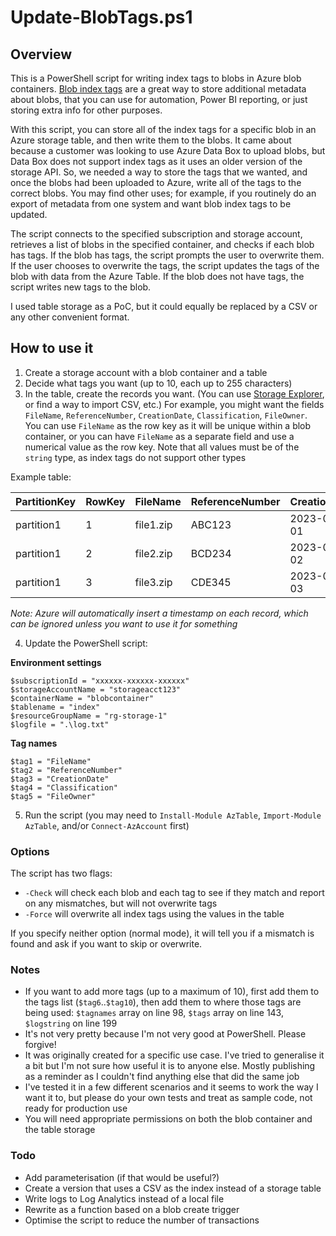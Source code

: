 # Update-BlobTags.ps1

## Overview

This is a PowerShell script for writing index tags to blobs in Azure blob containers. [Blob index tags](https://learn.microsoft.com/en-us/azure/storage/blobs/storage-blob-index-how-to?tabs=azure-portal) are a great way to store additional metadata about blobs, that you can use for automation, Power BI reporting, or just storing extra info for other purposes. 

With this script, you can store all of the index tags for a specific blob in an Azure storage table, and then write them to the blobs. It came about because a customer was looking to use Azure Data Box to upload blobs, but Data Box does not support index tags as it uses an older version of the storage API. So, we needed a way to store the tags that we wanted, and once the blobs had been uploaded to Azure, write all of the tags to the correct blobs. You may find other uses; for example, if you routinely do an export of metadata from one system and want blob index tags to be updated.

The script connects to the specified subscription and storage account, retrieves a list of blobs in the specified container, and checks if each blob has tags. 
If the blob has tags, the script prompts the user to overwrite them. If the user chooses to overwrite the tags, the script updates the tags of the blob with data from the Azure Table. If the blob does not have tags, the script writes new tags to the blob.

I used table storage as a PoC, but it could equally be replaced by a CSV or any other convenient format.

## How to use it

1. Create a storage account with a blob container and a table
2. Decide what tags you want (up to 10, each up to 255 characters)
3. In the table, create the records you want. (You can use [Storage Explorer](https://azure.microsoft.com/en-gb/products/storage/storage-explorer), or find a way to import CSV, etc.) For example, you might want the fields `FileName`, `ReferenceNumber`, `CreationDate`, `Classification`, `FileOwner`. You can use `FileName` as the row key as it will be unique within a blob container, or you can have `FileName` as a separate field and use a numerical value as the row key. Note that all values must be of the `string` type, as index tags do not support other types

Example table:

|PartitionKey|RowKey|FileName|ReferenceNumber|CreationDate|Classification|FileOwner|
|---|---|---|---|---|---|---|
|partition1|1|file1.zip|ABC123|2023-01-01|Public|nromanoff|
|partition1|2|file2.zip|BCD234|2023-02-02|Secret|tstark|
|partition1|3|file3.zip|CDE345|2023-03-03|Superdupersecret|bbanner|

_Note: Azure will automatically insert a timestamp on each record, which can be ignored unless you want to use it for something_

4. Update the PowerShell script:

**Environment settings**
```
$subscriptionId = "xxxxxx-xxxxxx-xxxxxx"
$storageAccountName = "storageacct123"
$containerName = "blobcontainer"
$tablename = "index"
$resourceGroupName = "rg-storage-1"
$logfile = ".\log.txt"
```

**Tag names**
```
$tag1 = "FileName"
$tag2 = "ReferenceNumber"
$tag3 = "CreationDate"
$tag4 = "Classification"
$tag5 = "FileOwner"
```

5. Run the script (you may need to `Install-Module AzTable`, `Import-Module AzTable`, and/or `Connect-AzAccount` first)

### Options

The script has two flags:

- `-Check` will check each blob and each tag to see if they match and report on any mismatches, but will not overwrite tags
- `-Force` will overwrite all index tags using the values in the table

If you specify neither option (normal mode), it will tell you if a mismatch is found and ask if you want to skip or overwrite.

### Notes

- If you want to add more tags (up to a maximum of 10), first add them to the tags list (`$tag6`..`$tag10`), then add them to where those tags are being used: `$tagnames` array on line 98, `$tags` array on line 143, `$logstring` on line 199
- It's not very pretty because I'm not very good at PowerShell. Please forgive!
- It was originally created for a specific use case. I've tried to generalise it a bit but I'm not sure how useful it is to anyone else. Mostly publishing as a reminder as I couldn't find anything else that did the same job
- I've tested it in a few different scenarios and it seems to work the way I want it to, but please do your own tests and treat as sample code, not ready for production use
- You will need appropriate permissions on both the blob container and the table storage

### Todo

- Add parameterisation (if that would be useful?)
- Create a version that uses a CSV as the index instead of a storage table
- Write logs to Log Analytics instead of a local file
- Rewrite as a function based on a blob create trigger
- Optimise the script to reduce the number of transactions
